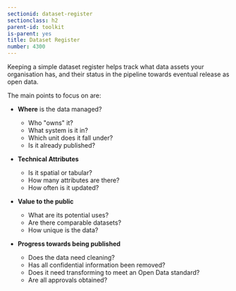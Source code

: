 ```yaml
---
sectionid: dataset-register
sectionclass: h2
parent-id: toolkit
is-parent: yes
title: Dataset Register
number: 4300
---
```


Keeping a simple dataset register helps track what data assets your organisation has, and their status in the pipeline towards eventual release as open data.

The main points to focus on are:

* **Where** is the data managed?
  - Who "owns" it?
  - What system is it in?
  - Which unit does it fall under?
  - Is it already published?

* **Technical Attributes**
  - Is it spatial or tabular?
  - How many attributes are there?
  - How often is it updated?

* **Value to the public**
  - What are its potential uses?
  - Are there comparable datasets?
  - How unique is the data?

* **Progress towards being published**
  - Does the data need cleaning?
  - Has all confidential information been removed?
  - Does it need transforming to meet an Open Data standard?
  - Are all approvals obtained?
